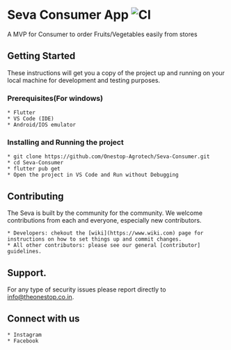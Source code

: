

# Seva Consumer App ![CI](https://github.com/Onestop-Agrotech/Seva-Consumer/workflows/CI/badge.svg)

A MVP for Consumer to order Fruits/Vegetables easily from stores

## Getting Started
These instructions will get you a copy of the project up and running on your local machine for development and testing purposes.

### Prerequisites(For windows)
```
* Flutter
* VS Code (IDE)
* Android/IOS emulator

```

### Installing and Running the project
```
* git clone https://github.com/Onestop-Agrotech/Seva-Consumer.git
* cd Seva-Consumer
* flutter pub get
* Open the project in VS Code and Run without Debugging 

```

## Contributing
The Seva is built by the community for the community. We welcome contributions from each and everyone, especially new contributors.
```
* Developers: chekout the [wiki](https://www.wiki.com) page for instructions on how to set things up and commit changes.
* All other contributors: please see our general [contributor] guidelines.
```

## Support.
For any type of security issues please report directly to info@theonestop.co.in.

## Connect with us
```
* Instagram
* Facebook

```

